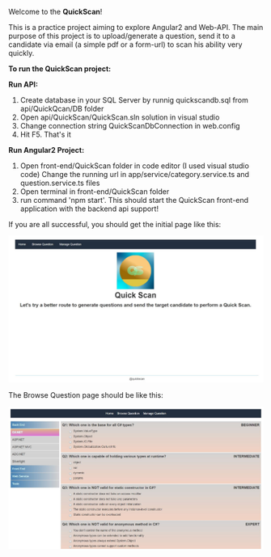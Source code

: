 Welcome to the **QuickScan**!

This is a practice project aiming to explore Angular2 and Web-API. The main purpose of this project is to upload/generate a question, send it to a candidate via email (a simple pdf or a form-url) to scan his ability very quickly.

**To run the QuickScan project:**

**Run API:**
1. Create database in your SQL Server by runnig quickscandb.sql from api/QuickQcan/DB folder
2. Open api/QuickScan/QuickScan.sln solution in visual studio
3. Change connection string QuickScanDbConnection in web.config
4. Hit F5. That's it

**Run Angular2 Project:**
1. Open front-end/QuickScan folder in code editor (I used visual studio code) Change the running url in app/service/category.service.ts and question.service.ts files
2. Open terminal in front-end/QuickScan folder
3. run command 'npm start'. This should start the QuickScan front-end application with the backend api support!

If you are all successful, you should get the initial page like this:

![Home](https://github.com/mmhossain/QuickScan/blob/master/images/Home.JPG)

The Browse Question page should be like this:

![Browse Question](https://github.com/mmhossain/QuickScan/blob/master/images/BrowseQuestion.JPG)
